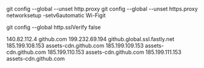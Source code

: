 
git config --global --unset http.proxy
git config --global --unset https.proxy
networksetup -setv6automatic Wi-Figit

git config --global http.sslVerify false



140.82.112.4 github.com 
199.232.69.194 github.global.ssl.fastly.net
185.199.108.153 assets-cdn.github.com
185.199.109.153 assets-cdn.github.com
185.199.110.153 assets-cdn.github.com
185.199.111.153 assets-cdn.github.com